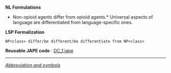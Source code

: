 __NL Formulations__ 



* Non-opioid agents differ from opioid agents.* Universal aspects of language are differentiated from language-specific ones.


  

__LSP Formalization__ 




```
NP<class> differ/be different/be differentiate from NP<class>

```


__Reusable JAPE code__ 
 :
 [DC\_1.jape](../../images/0/01/DC_1.jape "DC 1.jape") 





---



_[Abbreviation and symbols](../../Community/LSPSymbols "Community:LSPSymbols")_